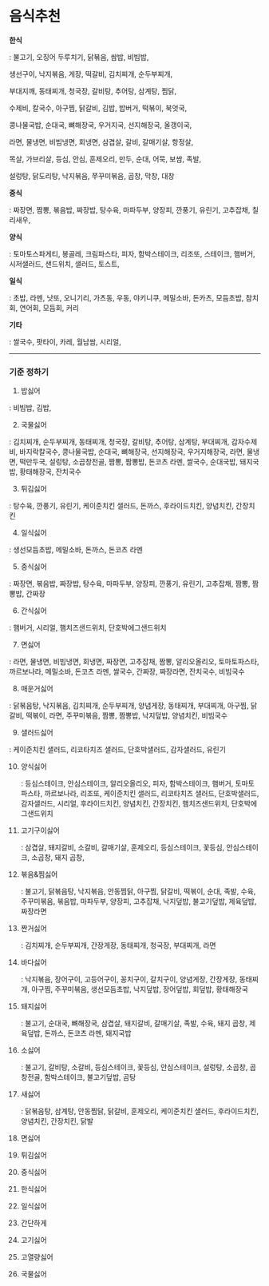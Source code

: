 # 음식추천

**한식**

: 불고기, 오징어 두루치기, 닭볶음, 쌈밥, 비빔밥, 

생선구이, 낙지볶음, 게장, 떡갈비, 김치찌개, 순두부찌개, 

부대지깨, 동태찌개, 청국장, 갈비탕, 추어탕, 삼계탕, 찜닭, 

수제비, 칼국수, 아구찜, 닭갈비, 김밥, 밥버거, 떡볶이, 북엇국, 

콩나물국밥, 순대국, 뼈해장국, 우거지국, 선지해장국, 올갱이국, 

라면, 물냉면, 비빔냉면, 회냉면, 삼겹살, 갈비, 갈매기살, 항정살, 

목살, 가브리살, 등심, 안심, 훈제오리, 만두, 순대, 어묵, 보쌈, 족발, 

설렁탕, 닭도리탕, 낙지볶음, 쭈꾸미볶음, 곱창, 막창, 대창



**중식**

: 짜장면, 짬뽕, 볶음밥, 짜장밥, 탕수육, 마파두부, 양장피, 깐풍기, 유린기, 고추잡채, 칠리새우, 



**양식**

: 토마토스파게티, 봉골레, 크림파스타, 피자, 함박스테이크, 리조또, 스테이크, 햄버거, 시저샐러드, 샌드위치, 샐러드, 토스트, 



**일식**

: 초밥, 라멘, 낫또, 오니기리, 가츠동, 우동, 야키니쿠, 메밀소바, 돈카츠, 모듬초밥, 참치회, 연어회, 모듬회, 커리



**기타**

: 쌀국수, 팟타이, 카레, 월남쌈, 시리얼, 



----

### 기준 정하기

1. 밥싫어

: 비빔밥, 김밥, 

2. 국물싫어

: 김치찌개, 순두부찌개, 동태찌개, 청국장, 갈비탕, 추어탕, 삼계탕, 부대찌개, 감자수제비, 바지락칼국수, 콩나물국밥, 순대국, 뼈해장국, 선지해장국, 우거지해장국, 라면, 물냉면, 떡만두국, 설렁탕, 소곱창전골, 짬뽕, 짬뽕밥, 돈코츠 라멘, 쌀국수, 순대국밥, 돼지국밥, 황태해장국, 잔치국수

3. 튀김싫어

: 탕수육, 깐풍기, 유린기, 케이준치킨 샐러드, 돈까스, 후라이드치킨, 양념치킨, 간장치킨

4. 일식싫어

: 생선모듬초밥, 메밀소바, 돈까스, 돈코츠 라멘

5. 중식싫어

: 짜장면, 볶음밥, 짜장밥, 탕수육, 마파두부, 양장피, 깐풍기, 유린기, 고추잡채, 짬뽕, 짬뽕밥, 간짜장

6. 간식싫어

: 햄버거, 시리얼, 햄치즈샌드위치, 단호박에그샌드위치

7. 면싫어

: 라면, 물냉면, 비빔냉면, 회냉면, 짜장면, 고추잡채, 짬뽕, 알리오올리오, 토마토파스타, 까르보나라, 메밀소바, 돈코츠 라멘, 쌀국수, 간짜장, 짜장라면, 잔치국수, 비빔국수

8. 매운거싫어

: 닭볶음탕, 낙지볶음, 김치찌개, 순두부찌개, 양념게장, 동태찌개, 부대찌개, 아구찜, 닭갈비, 떡볶이, 라면, 주꾸미볶음, 짬뽕, 짬뽕밥, 낙지덮밥, 양념치킨, 비빔국수

9. 샐러드싫어

: 케이준치킨 샐러드, 리코타치즈 샐러드, 단호박샐러드, 감자샐러드, 유린기

10. 양식싫어

    : 등심스테이크, 안심스테이크, 알리오올리오, 피자, 함박스테이크, 햄버거, 토마토파스타, 까르보나라, 리조또, 케이준치킨 샐러드, 리코타치즈 샐러드, 단호박샐러드, 감자샐러드, 시리얼, 후라이드치킨, 양념치킨, 간장치킨, 햄치즈샌드위치, 단호박에그샌드위치

11. 고기구이싫어

    : 삼겹살, 돼지갈비, 소갈비, 갈매기살, 훈제오리, 등심스테이크, 꽃등심, 안심스테이크,  소곱창, 돼지 곱창, 

12. 볶음&찜싫어

    : 불고기, 닭볶음탕, 낙지볶음, 안동찜닭, 아구찜, 닭갈비, 떡볶이, 순대, 족발, 수육, 주꾸미볶음, 볶음밥, 마파두부, 양장피, 고추잡채, 낙지덮밥,  불고기덮밥, 제육덮밥, 짜장라면

13. 짠거싫어

    : 김치찌개, 순두부찌개, 간장게장, 동태찌개, 청국장, 부대찌개, 라면

14. 바다싫어

    : 낙지볶음, 장어구이, 고등어구이, 꽁치구이, 갈치구이, 양념게장, 간장게장, 동태찌개, 아구찜, 주꾸미볶음, 생선모듬초밥, 낙지덮밥, 장어덮밥, 회덮밥, 황태해장국

15. 돼지싫어

    : 불고기, 순대국, 뼈해장국, 삼겹살, 돼지갈비, 갈매기살, 족발, 수육, 돼지 곱창, 제육덮밥, 돈까스, 돈코츠 라멘, 돼지국밥

16. 소싫어

    : 불고기, 갈비탕, 소갈비, 등심스테이크, 꽃등심, 안심스테이크, 설렁탕, 소곱창, 곱창전골, 함박스테이크, 불고기덮밥, 곰탕

17. 새싫어

    : 닭볶음탕, 삼계탕, 안동찜닭, 닭갈비, 훈제오리, 케이준치킨 샐러드, 후라이드치킨, 양념치킨, 간장치킨, 닭발



11. 면싫어
12. 튀김싫어
13. 중식싫어
14. 한식싫어
15. 일식싫어
16. 간단하게
17. 고기싫어
18. 고열량싫어
19. 국물싫어